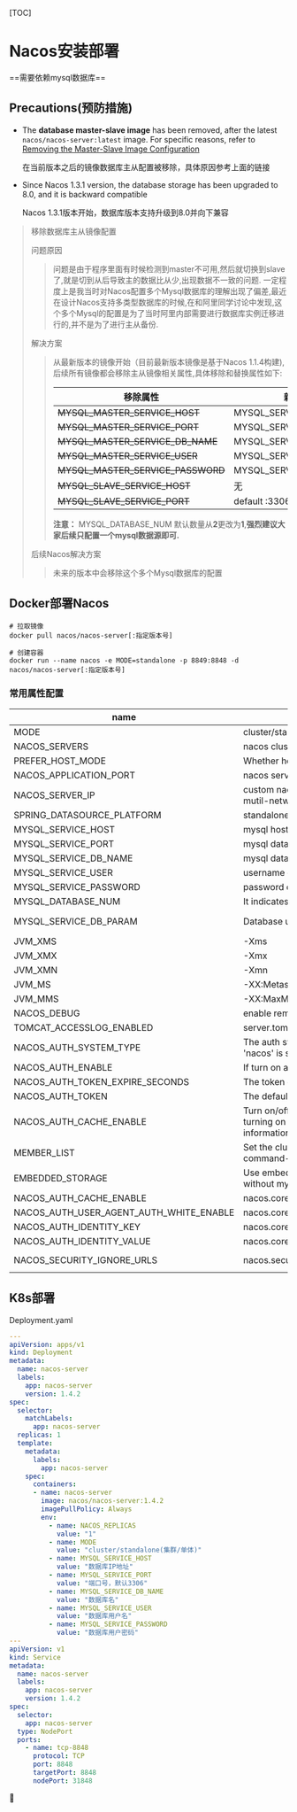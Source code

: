 [TOC]

# Nacos安装部署

==需要依赖mysql数据库==



## Precautions(预防措施)

- The **database master-slave image** has been removed, after the latest `nacos/nacos-server:latest` image. For specific reasons, refer to [Removing the Master-Slave Image Configuration](https://github.com/nacos-group/nacos-docker/wiki/移除数据库主从镜像配置)

  在当前版本之后的镜像数据库主从配置被移除，具体原因参考上面的链接

- Since Nacos 1.3.1 version, the database storage has been upgraded to 8.0, and it is backward compatible

  Nacos 1.3.1版本开始，数据库版本支持升级到8.0并向下兼容

> 移除数据库主从镜像配置
>
> 问题原因
>
> > 问题是由于程序里面有时候检测到master不可用,然后就切换到slave了,就是切到从后导致主的数据比从少,出现数据不一致的问题. 一定程度上是我当时对Nacos配置多个Mysql数据库的理解出现了偏差,最近在设计Nacos支持多类型数据库的时候,在和阿里同学讨论中发现,这个多个Mysql的配置是为了当时阿里内部需要进行数据库实例迁移进行的,并不是为了进行主从备份.
>
> 解决方案
>
> > 从最新版本的镜像开始（目前最新版本镜像是基于Nacos 1.1.4构建),后续所有镜像都会移除主从镜像相关属性,具体移除和替换属性如下:
> >
> > | 移除属性                          | 新属性                 |
> > | --------------------------------- | ---------------------- |
> > | ~~MYSQL_MASTER_SERVICE_HOST~~     | MYSQL_SERVICE_HOST     |
> > | ~~MYSQL_MASTER_SERVICE_PORT~~     | MYSQL_SERVICE_PORT     |
> > | ~~MYSQL_MASTER_SERVICE_DB_NAME~~  | MYSQL_SERVICE_DB_NAME  |
> > | ~~MYSQL_MASTER_SERVICE_USER~~     | MYSQL_SERVICE_USER     |
> > | ~~MYSQL_MASTER_SERVICE_PASSWORD~~ | MYSQL_SERVICE_PASSWORD |
> > | ~~MYSQL_SLAVE_SERVICE_HOST~~      | 无                     |
> > | ~~MYSQL_SLAVE_SERVICE_PORT~~      | default :3306          |
> >
> > **注意：** MYSQL_DATABASE_NUM 默认数量从**2**更改为**1**,**强烈建议大家后续只配置一个mysql数据源即可.**
>
> 后续Nacos解决方案
>
> > 未来的版本中会移除这个多个Mysql数据库的配置



## Docker部署Nacos

```shell
# 拉取镜像
docker pull nacos/nacos-server[:指定版本号]

# 创建容器
docker run --name nacos -e MODE=standalone -p 8849:8848 -d nacos/nacos-server[:指定版本号]
```



### 常用属性配置

| name                                    | description                                                  | option                                                       |
| --------------------------------------- | ------------------------------------------------------------ | ------------------------------------------------------------ |
| MODE                                    | cluster/standalone                                           | cluster/standalone default **cluster**                       |
| NACOS_SERVERS                           | nacos cluster address                                        | eg. ip1:port1 ip2:port2 ip3:port3                            |
| PREFER_HOST_MODE                        | Whether hostname are supported                               | hostname/ip default **ip**                                   |
| NACOS_APPLICATION_PORT                  | nacos server port                                            | default **8848**                                             |
| NACOS_SERVER_IP                         | custom nacos server ip when network was mutil-network        |                                                              |
| SPRING_DATASOURCE_PLATFORM              | standalone support mysql                                     | mysql / empty default empty                                  |
| MYSQL_SERVICE_HOST                      | mysql host                                                   |                                                              |
| MYSQL_SERVICE_PORT                      | mysql database port                                          | default : **3306**                                           |
| MYSQL_SERVICE_DB_NAME                   | mysql database name                                          |                                                              |
| MYSQL_SERVICE_USER                      | username of database                                         |                                                              |
| MYSQL_SERVICE_PASSWORD                  | password of database                                         |                                                              |
| MYSQL_DATABASE_NUM                      | It indicates the number of database                          | default :**1**                                               |
| MYSQL_SERVICE_DB_PARAM                  | Database url parameter                                       | default : **characterEncoding=utf8&connectTimeout=1000&socketTimeout=3000&autoReconnect=true&useSSL=false** |
| JVM_XMS                                 | -Xms                                                         | default :1g                                                  |
| JVM_XMX                                 | -Xmx                                                         | default :1g                                                  |
| JVM_XMN                                 | -Xmn                                                         | default :512m                                                |
| JVM_MS                                  | -XX:MetaspaceSize                                            | default :128m                                                |
| JVM_MMS                                 | -XX:MaxMetaspaceSize                                         | default :320m                                                |
| NACOS_DEBUG                             | enable remote debug                                          | y/n default :n                                               |
| TOMCAT_ACCESSLOG_ENABLED                | server.tomcat.accesslog.enabled                              | default :false                                               |
| NACOS_AUTH_SYSTEM_TYPE                  | The auth system to use, currently only 'nacos' is supported  | default :nacos                                               |
| NACOS_AUTH_ENABLE                       | If turn on auth system                                       | default :false                                               |
| NACOS_AUTH_TOKEN_EXPIRE_SECONDS         | The token expiration in seconds                              | default :18000                                               |
| NACOS_AUTH_TOKEN                        | The default token                                            | default :SecretKey012345678901234567890123456789012345678901234567890123456789 |
| NACOS_AUTH_CACHE_ENABLE                 | Turn on/off caching of auth information. By turning on this switch, the update of auth information would have a 15 seconds delay. | default : false                                              |
| MEMBER_LIST                             | Set the cluster list with a configuration file or command-line argument | eg:192.168.16.101:8847?raft_port=8807,192.168.16.101?raft_port=8808,192.168.16.101:8849?raft_port=8809 |
| EMBEDDED_STORAGE                        | Use embedded storage in cluster mode without mysql           | `embedded` default : none                                    |
| NACOS_AUTH_CACHE_ENABLE                 | nacos.core.auth.caching.enabled                              | default : false                                              |
| NACOS_AUTH_USER_AGENT_AUTH_WHITE_ENABLE | nacos.core.auth.enable.userAgentAuthWhite                    | default : false                                              |
| NACOS_AUTH_IDENTITY_KEY                 | nacos.core.auth.server.identity.key                          | default : serverIdentity                                     |
| NACOS_AUTH_IDENTITY_VALUE               | nacos.core.auth.server.identity.value                        | default : security                                           |
| NACOS_SECURITY_IGNORE_URLS              | nacos.security.ignore.urls                                   | default : `/,/error,/**/*.css,/**/*.js,/**/*.html,/**/*.map,/**/*.svg,/**/*.png,/**/*.ico,/console-fe/public/**,/v1/auth/**,/v1/console/health/**,/actuator/**,/v1/console/server/**` |



## K8s部署

Deployment.yaml

```yaml
---
apiVersion: apps/v1
kind: Deployment
metadata:
  name: nacos-server
  labels:
    app: nacos-server
    version: 1.4.2
spec:
  selector:
    matchLabels:
      app: nacos-server
  replicas: 1
  template:
    metadata:
      labels:
        app: nacos-server
    spec:
      containers:
      - name: nacos-server
        image: nacos/nacos-server:1.4.2
        imagePullPolicy: Always
        env:
          - name: NACOS_REPLICAS
            value: "1"
          - name: MODE
            value: "cluster/standalone(集群/单体)"
          - name: MYSQL_SERVICE_HOST
            value: "数据库IP地址"
          - name: MYSQL_SERVICE_PORT
            value: "端口号，默认3306"
          - name: MYSQL_SERVICE_DB_NAME
            value: "数据库名"
          - name: MYSQL_SERVICE_USER
            value: "数据库用户名"
          - name: MYSQL_SERVICE_PASSWORD
            value: "数据库用户密码"
---
apiVersion: v1
kind: Service
metadata:
  name: nacos-server
  labels:
    app: nacos-server
    version: 1.4.2
spec:
  selector:
    app: nacos-server
  type: NodePort
  ports:
    - name: tcp-8848
      protocol: TCP
      port: 8848
      targetPort: 8848
      nodePort: 31848
```


